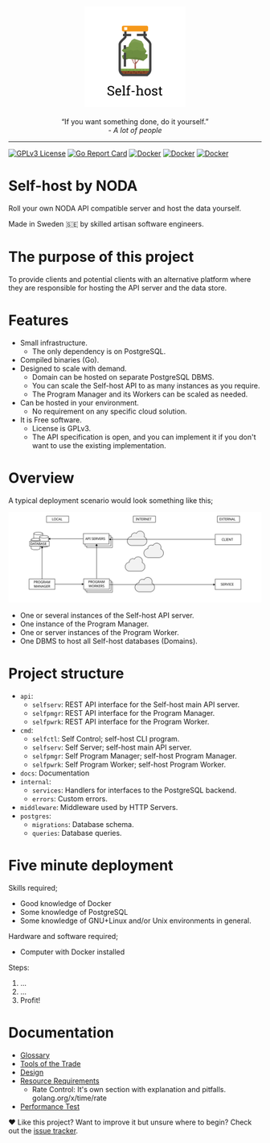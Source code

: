 <p align="center">
    <img src="https://raw.githubusercontent.com/self-host/self-host/main/docs/assets/logo.svg" width="200" height="200">
    <br>
    <br>
    <quote>&ldquo;If you want something done, do it yourself.&rdquo;</quote>
    <br>
    <i>- A lot of people</i>
</p>

---

[![GPLv3 License](https://img.shields.io/badge/license-GPLv3-blue)](https://github.com/self-host/self-host/blob/master/LICENSE)
[![Go Report Card](https://goreportcard.com/badge/github.com/self-host/self-host)](https://goreportcard.com/report/github.com/self-host/self-host)
[![Docker](https://img.shields.io/docker/cloud/build/selfhoster/selfserv?label=selfserv&style=flat)](https://hub.docker.com/r/selfhoster/selfserv/builds)
[![Docker](https://img.shields.io/docker/cloud/build/selfhoster/selfpmgr?label=selfpmgr&style=flat)](https://hub.docker.com/r/selfhoster/selfpmgr/builds)
[![Docker](https://img.shields.io/docker/cloud/build/selfhoster/selfpwrk?label=selfpwrk&style=flat)](https://hub.docker.com/r/selfhoster/selfpwrk/builds)

# Self-host by NODA

Roll your own NODA API compatible server and host the data yourself.

Made in Sweden :sweden: by skilled artisan software engineers.


# The purpose of this project

To provide clients and potential clients with an alternative platform where they are responsible for hosting the API server and the data store.


# Features

- Small infrastructure.
    + The only dependency is on PostgreSQL.
- Compiled binaries (Go).
- Designed to scale with demand.
    + Domain can be hosted on separate PostgreSQL DBMS.
    + You can scale the Self-host API to as many instances as you require.
    + The Program Manager and its Workers can be scaled as needed.
- Can be hosted in your environment.
    + No requirement on any specific cloud solution.
- It is Free software.
    + License is GPLv3.
    + The API specification is open, and you can implement it if you don't want to use the existing implementation.

# Overview

A typical deployment scenario would look something like this;

![Overview][fig1]

- One or several instances of the Self-host API server.
- One instance of the Program Manager.
- One or server instances of the Program Worker.
- One DBMS to host all Self-host databases (Domains).


# Project structure

- `api`:
    + `selfserv`: REST API interface for the Self-host main API server.
    + `selfpmgr`: REST API interface for the Program Manager.
    + `selfpwrk`: REST API interface for the Program Worker.
- `cmd`:
    + `selfctl`: Self Control; self-host CLI program.
    + `selfserv`: Self Server; self-host main API server.
    + `selfpmgr`: Self Program Manager; self-host Program Manager.
    + `selfpwrk`: Self Program Worker; self-host Program Worker.
- `docs`: Documentation
- `internal`:
    + `services`: Handlers for interfaces to the PostgreSQL backend.
    + `errors`: Custom errors.
- `middleware`: Middleware used by HTTP Servers.
- `postgres`:
    + `migrations`: Database schema.
    + `queries`: Database queries.


# Five minute deployment

Skills required;

- Good knowledge of Docker
- Some knowledge of PostgreSQL
- Some knowledge of GNU+Linux and/or Unix environments in general.

Hardware and software required;

- Computer with Docker installed

Steps:

1) ...
2) ...
3) Profit!


# Documentation

- [Glossary](docs/glossary.md)
- [Tools of the Trade](docs/tools_of_the_trade.md)
- [Design](docs/design.md)
- [Resource Requirements](docs/resource_requirements.md)
    + Rate Control: It's own section with explanation and pitfalls. golang.org/x/time/rate
- [Performance Test](docs/performance_test.md)


:hearts: Like this project? Want to improve it but unsure where to begin? Check out the [issue tracker](https://github.com/self-host/self-host/issues).


[fig1]: https://raw.githubusercontent.com/self-host/self-host/main/docs/assets/overview.svg "Overview"

